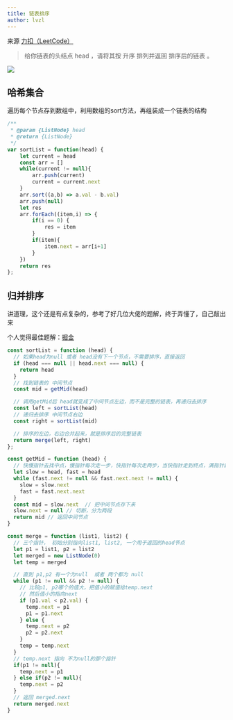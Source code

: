 ```yaml
---
title: 链表排序
author: lvzl
---
```


来源 [力扣（LeetCode）](https://leetcode-cn.com/problems/sort-list/)

> 给你链表的头结点 head ，请将其按 升序 排列并返回 排序后的链表 。

<img src="https://assets.leetcode.com/uploads/2020/09/14/sort_list_1.jpg"/>

## 哈希集合

遍历每个节点存到数组中，利用数组的sort方法，再组装成一个链表的结构

```js
/**
 * @param {ListNode} head
 * @return {ListNode}
 */
var sortList = function(head) {
    let current = head
    const arr = []
    while(current != null){
        arr.push(current)
        current = current.next
    }
    arr.sort((a,b) => a.val - b.val)
    arr.push(null)
    let res
    arr.forEach((item,i) => {
        if(i == 0) {
            res = item
        }
        if(item){
            item.next = arr[i+1]
        }
    })
    return res
};


```

## 归并排序

讲道理，这个还是有点复杂的，参考了好几位大佬的题解，终于弄懂了，自己敲出来

个人觉得最佳题解：[掘金](https://juejin.cn/post/7031336438222290951)

```js
const sortList = function (head) {
  // 如果head为null 或者 head没有下一个节点，不需要排序，直接返回
  if (head === null || head.next === null) {
    return head
  }
  // 找到链表的 中间节点
  const mid = getMid(head)

  // 调用getMid后 head就变成了中间节点左边，而不是完整的链表，再递归去排序
  const left = sortList(head)
  // 递归去排序 中间节点右边
  const right = sortList(mid)

  // 排序的左边，右边合并起来，就是排序后的完整链表
  return merge(left, right)
};

const getMid = function (head) {
  // 快慢指针去找中点，慢指针每次走一步，快指针每次走两步，当快指针走到终点，满指针就到中点了
  let slow = head, fast = head
  while (fast.next != null && fast.next.next != null) {
    slow = slow.next
    fast = fast.next.next
  }
  const mid = slow.next  // 把中间节点存下来
  slow.next = null // 切断，分为两段
  return mid // 返回中间节点
}

const merge = function (list1, list2) {
  // 三个指针， 初始分别指向list1, list2, 一个用于返回的head节点
  let p1 = list1, p2 = list2
  let merged = new ListNode(0)
  let temp = merged

  // 直到 p1,p2 有一个为null  或者 两个都为 null
  while (p1 != null && p2 != null) {
    // 比较p1, p2哪个的值大，把值小的赋值给temp.next
    // 然后值小的指向next
    if (p1.val < p2.val) {
      temp.next = p1
      p1 = p1.next
    } else {
      temp.next = p2
      p2 = p2.next
    }
    temp = temp.next
  }
  // temp.next 指向 不为null的那个指针
  if(p1 != null){
    temp.next = p1
  } else if(p2 != null){
    temp.next = p2
  }
  // 返回 merged.next
  return merged.next
}
```


